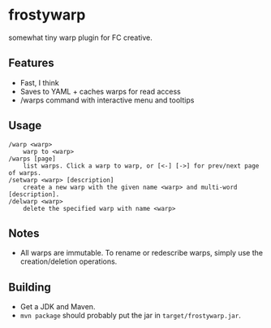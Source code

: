 # frostywarp
somewhat tiny warp plugin for FC creative.

## Features
- Fast, I think
- Saves to YAML + caches warps for read access
- /warps command with interactive menu and tooltips

## Usage
```
/warp <warp>
    warp to <warp>
/warps [page]
    list warps. Click a warp to warp, or [<-] [->] for prev/next page of warps.
/setwarp <warp> [description]
    create a new warp with the given name <warp> and multi-word [description].
/delwarp <warp>
    delete the specified warp with name <warp>
```

## Notes
- All warps are immutable. To rename or redescribe warps, simply use the
  creation/deletion operations.

## Building
- Get a JDK and Maven.
- `mvn package` should probably put the jar in `target/frostywarp.jar`.

